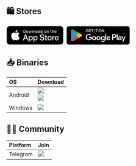 ## 🛍️ Stores
<a href="https://apps.apple.com/us/app/happ-proxy-utility/id6504287215?platform=iphone"><img height=50px src="https://raw.githubusercontent.com/Happ-proxy/.github/refs/heads/main/assets/apple.appstore.png"></a>&nbsp;&nbsp;<a href="https://groups.google.com/g/happ-group"><img height=50px src="https://raw.githubusercontent.com/Happ-proxy/.github/refs/heads/main/assets/google.googleplay.png"></a>&nbsp;&nbsp;&nbsp;&nbsp;&nbsp;&nbsp;&nbsp;&nbsp;


## 📥 Binaries

<div align=left>
<table>
    <thead align=left>
        <tr>
            <th>OS</th>
            <th>Download</th>
        </tr>
    </thead>
    <tbody align=left>
        <tr>
        <td>Android</td>
            <td>
                <a href=""><img src="https://img.shields.io/badge/APK-Stable-044d29.svg?logo=android"></a><br/>
                <a href=""><img src="https://img.shields.io/badge/APK-Beta-044d29.svg?logo=android"></a>
            </td>
        </tr>
        <tr>
            <td>Windows</td>
            <td>
                <a href=""><img src="https://img.shields.io/badge/Setup-x64-2d7d9a.svg?logo=windows"></a>
            </td>
        </tr>
    </tbody>
</table>


</div>

## 👩‍🏫 Community

<div align=left>
<table>
    <thead align=left>
        <tr>
            <th>Platform</th>
            <th>Join</th>
        </tr>
    </thead>
    <tbody align=left>
        <tr>
        <tr>
            <td>Telegram</td>
            <td>
                <a href="https://t.me/happ_chat"><img src="https://img.shields.io/badge/-happ__chat-blue?style=flat&logo=Telegram&logoColor=white"></a>
            </td>
        </tr>
    </tbody>
</table>


</div>